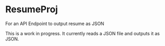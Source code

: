 # ResumeProj
For an API Endpoint to output resume as JSON

This is a work in progress. It currently reads a JSON file and outputs it as JSON.
